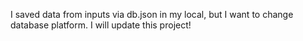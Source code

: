 I saved data from inputs via db.json in my local, but I want to change database platform. I will update this project!
